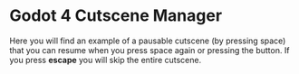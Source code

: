 # Godot 4 Cutscene Manager

Here you will find an example of a pausable cutscene (by pressing space) that 
you can resume when you press space again or pressing the button. If you press
**escape** you will skip the entire cutscene.

